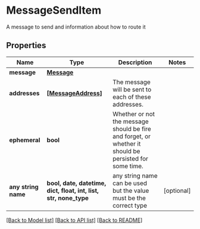 # MessageSendItem

A message to send and information about how to route it

## Properties
Name | Type | Description | Notes
------------ | ------------- | ------------- | -------------
**message** | [**Message**](Message.md) |  | 
**addresses** | [**[MessageAddress]**](MessageAddress.md) | The message will be sent to each of these addresses.  | 
**ephemeral** | **bool** | Whether or not the message should be fire and forget, or whether it should be persisted for some time.  | 
**any string name** | **bool, date, datetime, dict, float, int, list, str, none_type** | any string name can be used but the value must be the correct type | [optional]

[[Back to Model list]](../README.md#documentation-for-models) [[Back to API list]](../README.md#documentation-for-api-endpoints) [[Back to README]](../README.md)



